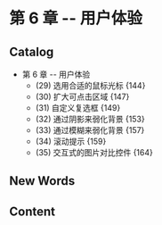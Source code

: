 # 第 6 章 -- 用户体验


## Catalog 
- 第 6 章 -- 用户体验
    + (29) 选用合适的鼠标光标 {144}
    + (30) 扩大可点击区域 {147}
    + (31) 自定义复选框 {149}
    + (32) 通过阴影来弱化背景 {153}
    + (33) 通过模糊来弱化背景 {157}
    + (34) 滚动提示 {159}
    + (35) 交互式的图片对比控件 {164}



## New Words




## Content